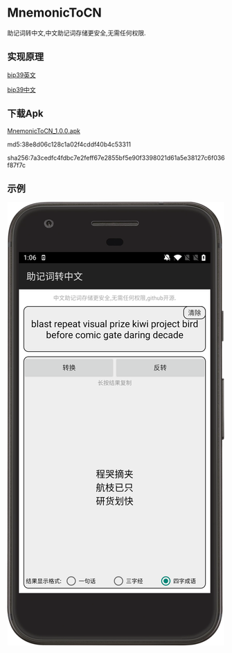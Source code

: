 # MnemonicToCN
助记词转中文,中文助记词存储更安全,无需任何权限.

## 实现原理

[bip39英文](https://github.com/bitcoin/bips/blob/master/bip-0039/english.txt)

[bip39中文](https://github.com/bitcoin/bips/blob/master/bip-0039/chinese_simplified.txt)

## 下载Apk

[MnemonicToCN_1.0.0.apk](https://github.com/wangyao5018/MnemonicToCN/releases/download/1.0.0/MnemonicToCN_1.0.0.apk)

md5:38e8d06c128c1a02f4cddf40b4c53311

sha256:7a3cedfc4fdbc7e2feff67e2855bf5e90f3398021d61a5e38127c6f036f87f7c

## 示例

![](example.png)
